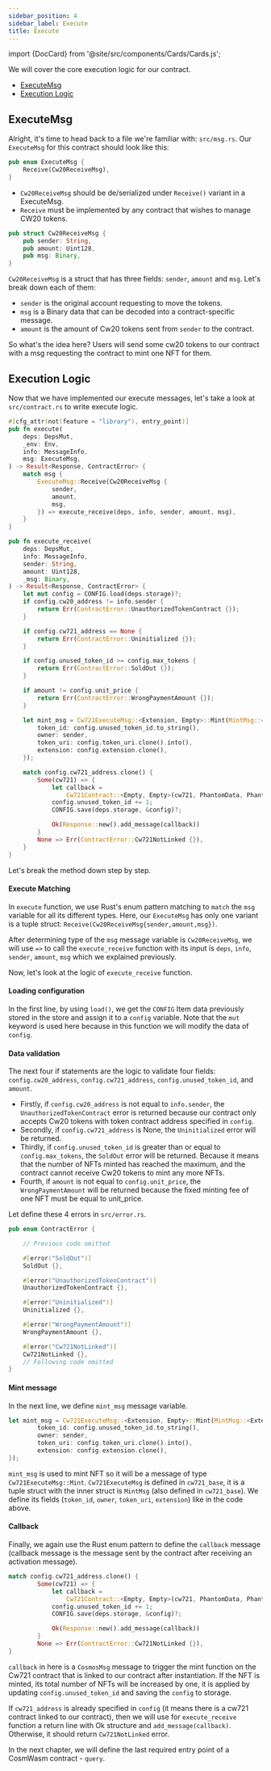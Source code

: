 ```yaml
---
sidebar_position: 4
sidebar_label: Execute
title: Execute
---
```

import {DocCard} from '@site/src/components/Cards/Cards.js';

<DocCard>
  <p>
    We will cover the core execution logic for our contract.
  </p>
  <ul>
    <li><a href="#executemsg">ExecuteMsg</a></li>
    <li><a href="#execution-logic">Execution Logic</a></li>
  </ul>
</DocCard>

## ExecuteMsg
Alright, it's time to head back to a file we're familiar with: `src/msg.rs`. Our `ExecuteMsg` for this contract should look like this:

```rust title=src/msg.rs
pub enum ExecuteMsg {
    Receive(Cw20ReceiveMsg),
}
```

- `Cw20ReceiveMsg` should be de/serialized under `Receive()` variant in a ExecuteMsg. 
- `Receive` must be implemented by any contract that wishes to manage CW20 tokens.

```rust
pub struct Cw20ReceiveMsg {
    pub sender: String,
    pub amount: Uint128,
    pub msg: Binary,
}
```

`Cw20ReceiveMsg` is a struct that has three fields: `sender`, `amount` and `msg`. Let's break down each of them:

- `sender` is the original account requesting to move the tokens.
- `msg` is a Binary data that can be decoded into a contract-specific message.
- `amount` is the amount of Cw20 tokens sent from `sender` to the contract.

So what's the idea here? Users will send some cw20 tokens to our contract with a msg requesting the contract to mint one NFT for them.

## Execution Logic
Now that we have implemented our execute messages, let's take a look at `src/contract.rs` to write execute logic.

```rust title=src/contract.rs
#[cfg_attr(not(feature = "library"), entry_point)]
pub fn execute(
    deps: DepsMut,
    _env: Env,
    info: MessageInfo,
    msg: ExecuteMsg,
) -> Result<Response, ContractError> {
    match msg {
        ExecuteMsg::Receive(Cw20ReceiveMsg {
            sender,
            amount,
            msg,
        }) => execute_receive(deps, info, sender, amount, msg),
    }
}

pub fn execute_receive(
    deps: DepsMut,
    info: MessageInfo,
    sender: String,
    amount: Uint128,
    _msg: Binary,
) -> Result<Response, ContractError> {
    let mut config = CONFIG.load(deps.storage)?;
    if config.cw20_address != info.sender {
        return Err(ContractError::UnauthorizedTokenContract {});
    }

    if config.cw721_address == None {
        return Err(ContractError::Uninitialized {});
    }

    if config.unused_token_id >= config.max_tokens {
        return Err(ContractError::SoldOut {});
    }

    if amount != config.unit_price {
        return Err(ContractError::WrongPaymentAmount {});
    }

    let mint_msg = Cw721ExecuteMsg::<Extension, Empty>::Mint(MintMsg::<Extension> {
        token_id: config.unused_token_id.to_string(),
        owner: sender,
        token_uri: config.token_uri.clone().into(),
        extension: config.extension.clone(),
    });

    match config.cw721_address.clone() {
        Some(cw721) => {
            let callback =
                Cw721Contract::<Empty, Empty>(cw721, PhantomData, PhantomData).call(mint_msg)?;
            config.unused_token_id += 1;
            CONFIG.save(deps.storage, &config)?;

            Ok(Response::new().add_message(callback))
        }
        None => Err(ContractError::Cw721NotLinked {}),
    }
}
```

Let's break the method down step by step.

#### Execute Matching
In `execute` function, we use Rust's enum pattern matching to `match` the `msg` variable for all its different types. Here, our `ExecuteMsg` has only one variant is a tuple struct: `Receive(Cw20ReceiveMsg{sender,amount,msg})`. 

After determining type of the `msg` message variable is `Cw20ReceiveMsg`, we will use `=>` to call the `execute_receive` function with its input is `deps`, `info`, `sender`, `amount`, `msg` which we explained previously.

Now, let's look at the logic of `execute_receive` function. 

#### Loading configuration
In the first line, by using `load()`, we get the `CONFIG` Item data previously stored in the store and assign it to a `config` variable. Note that the `mut` keyword is used here because in this function we will modify the data of `config`.

#### Data validation
The next four if statements are the logic to validate four fields: `config.cw20_address`, `config.cw721_address`, `config.unused_token_id`, and `amount`.

 - Firstly, if `config.cw20_address` is not equal to `info.sender`, the `UnauthorizedTokenContract` error is returned because our contract only accepts Cw20 tokens with token contract address specified in `config`.
 - Secondly, if `config.cw721_address` is None, the `Uninitialized` error will be returned. 
 - Thirdly, if `config.unused_token_id` is greater than or equal to `config.max_tokens`, the `SoldOut` error will be returned. Because it means that the number of NFTs minted has reached the maximum, and the contract cannot receive Cw20 tokens to mint any more NFTs.
 - Fourth, if `amount` is not equal to `config.unit_price`, the `WrongPaymentAmount` will be returned because the fixed minting fee of one NFT must be equal to unit_price.
 
 Let define these 4 errors in `src/error.rs`.

```rust title=src/error.rs
pub enum ContractError {

    // Previous code omitted

    #[error("SoldOut")]
    SoldOut {},

    #[error("UnauthorizedTokenContract")]
    UnauthorizedTokenContract {},

    #[error("Uninitialized")]
    Uninitialized {},

    #[error("WrongPaymentAmount")]
    WrongPaymentAmount {},

    #[error("Cw721NotLinked")]
    Cw721NotLinked {},
    // Following code omitted
}
```

#### Mint message
In the next line, we define `mint_msg` message variable.

```rust
let mint_msg = Cw721ExecuteMsg::<Extension, Empty>::Mint(MintMsg::<Extension> {
        token_id: config.unused_token_id.to_string(),
        owner: sender,
        token_uri: config.token_uri.clone().into(),
        extension: config.extension.clone(),
});
```

`mint_msg` is used to mint NFT so it will be a message of type `Cw721ExecuteMsg::Mint`. `Cw721ExecuteMsg` is defined in `cw721_base`, it is a tuple struct with the inner struct is `MintMsg` (also defined in `cw721_base`). We define its fields (`token_id`, `owner`, `token_uri`, `extension`) like in the code above.

#### Callback
Finally, we again use the Rust enum pattern to define the `callback` message (callback message is the message sent by the contract after receiving an activation message).

```rust
match config.cw721_address.clone() {
        Some(cw721) => {
            let callback =
                Cw721Contract::<Empty, Empty>(cw721, PhantomData, PhantomData).call(mint_msg)?;
            config.unused_token_id += 1;
            CONFIG.save(deps.storage, &config)?;

            Ok(Response::new().add_message(callback))
        }
        None => Err(ContractError::Cw721NotLinked {}),
}
```

`callback` in here is a `CosmosMsg` message to trigger the mint function on the Cw721 contract that is linked to our contract after instantiation. If the NFT is minted, its total number of NFTs will be increased by one, it is applied by updating `config.unused_token_id` and saving the `config` to storage.

If `cw721_address` is already specified in `config` (it means there is a cw721 contract linked to our contract), then we will use for `execute_receive` function a return line with Ok structure and `add_message(callback)`.  Otherwise, it should return `Cw721NotLinked` error.

In the next chapter, we will define the last required entry point of a CosmWasm contract - `query`.
